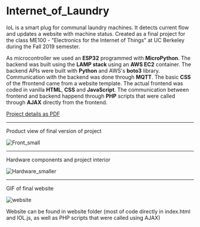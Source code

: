 # Internet_of_Laundry
IoL is a smart plug for communal laundry machines. It detects current flow and updates a website with machine status. Created as a final project for the class ME100 - "Electronics for the Internet of Things" at UC Berkeley during the Fall 2019 semester.

As microcontroller we used an **ESP32** programmed with **MicroPython**. The backend was built using the **LAMP stack** using an **AWS EC2** container. The backend APIs were built with **Python** and AWS's **boto3** library. Communication with the backend was done through **MQTT**. The basic **CSS** of the ffrontend came from a website template. The actual frontend was coded in vanilla **HTML**, **CSS** and **JavaScript**. The communication between frontend and backend happend through **PHP** scripts that were called through **AJAX** directly from the frontend. 

[Project details as PDF](https://github.com/philipp-kurz/CS170_NP_Comp_Approx/files/4707497/IOL_Details.pdf)

---

Product view of final version of project

![Front_small](https://user-images.githubusercontent.com/54779918/83350027-5bfd1f00-a339-11ea-8587-1e2c7b9a6f94.jpg)

---

Hardware components and project interior

![Hardware_smaller](https://user-images.githubusercontent.com/54779918/83349996-29532680-a339-11ea-843f-45ecf0f98d4e.png)

---

GIF of final website

![website](https://user-images.githubusercontent.com/54779918/83349896-6834ac80-a338-11ea-800f-305c7be9466d.gif)

Website can be found in website folder (most of code directly in index.html and IOL.js, as well as PHP scripts that were called using AJAX)
